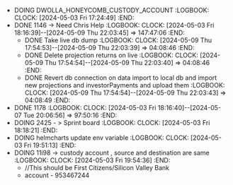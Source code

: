 - DOING DWOLLA_HONEYCOMB_CUSTODY_ACCOUNT
  :LOGBOOK:
  CLOCK: [2024-05-03 Fri 17:24:49]
  :END:
- DONE 1146 -> Need Chris Help
  :LOGBOOK:
  CLOCK: [2024-05-03 Fri 18:16:39]--[2024-05-09 Thu 22:03:45] =>  147:47:06
  :END:
	- DONE Take live db dump
	  :LOGBOOK:
	  CLOCK: [2024-05-09 Thu 17:54:53]--[2024-05-09 Thu 22:03:39] =>  04:08:46
	  :END:
	- DONE Delete projection returns on live
	  :LOGBOOK:
	  CLOCK: [2024-05-09 Thu 17:54:54]--[2024-05-09 Thu 22:03:40] =>  04:08:46
	  :END:
	- DONE Revert db connection on data import to local db and import new projections and investorPayments and upload them
	  :LOGBOOK:
	  CLOCK: [2024-05-09 Thu 17:54:54]--[2024-05-09 Thu 22:03:43] =>  04:08:49
	  :END:
- DONE 1178
  :LOGBOOK:
  CLOCK: [2024-05-03 Fri 18:16:40]--[2024-05-07 Tue 20:06:56] =>  97:50:16
  :END:
- DOING 2425 - > Sprint board
  :LOGBOOK:
  CLOCK: [2024-05-03 Fri 18:18:21]
  :END:
- DOING helmcharts update env variable
  :LOGBOOK:
  CLOCK: [2024-05-03 Fri 19:51:13]
  :END:
- DOING 11i98 -> custody account , source and destination are same
  :LOGBOOK:
  CLOCK: [2024-05-03 Fri 19:54:36]
  :END:
	- //This should be First Citizens/Silicon Valley Bank
	- account - 953467244